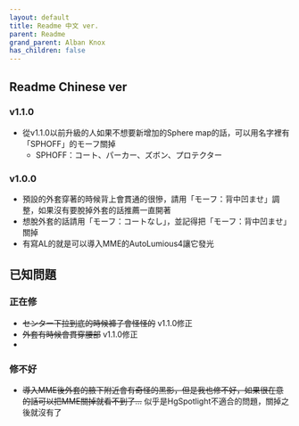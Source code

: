 ```yaml
---
layout: default
title: Readme 中文 ver.
parent: Readme
grand_parent: Alban Knox
has_children: false
---
```


## Readme Chinese ver
### v1.1.0
- 從v1.1.0以前升級的人如果不想要新增加的Sphere map的話，可以用名字裡有「SPHOFF」的モーフ關掉
  - SPHOFF：コート、パーカー、ズボン、プロテクター

### v1.0.0
- 預設的外套穿著的時候背上會貫通的很慘，請用「モーフ：背中凹ませ」調整，如果沒有要脫掉外套的話推薦一直開著
- 想脫外套的話請用「モーフ：コートなし」，並記得把「モーフ：背中凹ませ」關掉
- 有寫AL的就是可以導入MME的AutoLumious4讓它發光

## 已知問題

### 正在修
- ~~センター下拉到底的時候褲子會怪怪的~~ v1.1.0修正
- ~~外套有時候會貫穿腰部~~ v1.1.0修正
- 
### 修不好
- ~~導入MME後外套的腋下附近會有奇怪的黑影，但是我也修不好，如果很在意的話可以把MME關掉就看不到了...~~ 似乎是HgSpotlight不適合的問題，關掉之後就沒有了


